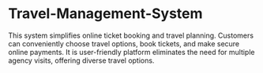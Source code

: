 # Travel-Management-System
This system simplifies online ticket booking and travel planning. Customers can conveniently choose travel options, book tickets, and make secure online payments. It is user-friendly platform eliminates the need for multiple agency visits, offering diverse travel options.
